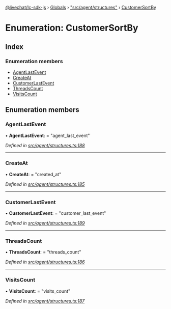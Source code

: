 [@livechat/lc-sdk-js](../README.md) › [Globals](../globals.md) › ["src/agent/structures"](../modules/_src_agent_structures_.md) › [CustomerSortBy](_src_agent_structures_.customersortby.md)

# Enumeration: CustomerSortBy

## Index

### Enumeration members

* [AgentLastEvent](_src_agent_structures_.customersortby.md#agentlastevent)
* [CreateAt](_src_agent_structures_.customersortby.md#createat)
* [CustomerLastEvent](_src_agent_structures_.customersortby.md#customerlastevent)
* [ThreadsCount](_src_agent_structures_.customersortby.md#threadscount)
* [VisitsCount](_src_agent_structures_.customersortby.md#visitscount)

## Enumeration members

###  AgentLastEvent

• **AgentLastEvent**: = "agent_last_event"

*Defined in [src/agent/structures.ts:188](https://github.com/livechat/lc-sdk-js/blob/aff69b2/src/agent/structures.ts#L188)*

___

###  CreateAt

• **CreateAt**: = "created_at"

*Defined in [src/agent/structures.ts:185](https://github.com/livechat/lc-sdk-js/blob/aff69b2/src/agent/structures.ts#L185)*

___

###  CustomerLastEvent

• **CustomerLastEvent**: = "customer_last_event"

*Defined in [src/agent/structures.ts:189](https://github.com/livechat/lc-sdk-js/blob/aff69b2/src/agent/structures.ts#L189)*

___

###  ThreadsCount

• **ThreadsCount**: = "threads_count"

*Defined in [src/agent/structures.ts:186](https://github.com/livechat/lc-sdk-js/blob/aff69b2/src/agent/structures.ts#L186)*

___

###  VisitsCount

• **VisitsCount**: = "visits_count"

*Defined in [src/agent/structures.ts:187](https://github.com/livechat/lc-sdk-js/blob/aff69b2/src/agent/structures.ts#L187)*
